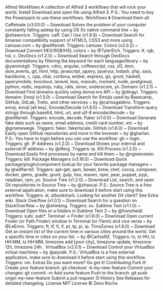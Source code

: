Alfred Workflows A collection of Alfred 3 workflows that will rock your world. Install Download and open file using Alfred 3. P.S.: You need to buy the Powerpack to use these workflows. Workflows :arrow_down: Download them all. Caffeinate (v3.03.0) ~ Download Solves the problem of your computer constantly falling asleep by using OS Xs native command line ~ by @shawnrice. Triggers: caff. Can I Use (v1.9.0) ~ Download Search for browser compatibility support of HTML5, CSS3 and more using caniuse.com ~ by @willfarrell. Triggers: caniuse. Colors (v2.0.2) ~ Download Convert HEX/RGB/HSL colors ~ by @TylerEich. Triggers: #, rgb, hsl, c. DevDocs (v1.2.0) ~ Download Search through DevDocs documentations by filtering the keyword for each language/library ~ by @yannickglt. Triggers: cdoc, angular, coffeescript, css, d3, dom, dom_events, git, html, http, javascript, jquery, jqueryui, lodash, php, sass, backbone, c, cpp, chai, cordova, ember, express, go, grunt, haskell, jquerymobile, knockout, laravel, less, maxcdn, moment, node, postgresql, python, redis, requirejs, ruby, rails, sinon, underscore, yii. Domainr (v1.2.1) ~ Download Find domains quickly using domai.nrs API ~ by @dingyi. Triggers: domainr. Emoji (v1.5.0) ~ Download Search for Emojis used by Basecamp, GitHub, GitLab, Trello, and other services ~ by @carlosgaldino. Triggers: emoji, emoji [alt key]. Encode/Decode (v1.8.0) ~ Download Transform query strings through base64, html, url, and utf-8 encode/decode ~ by @willfarrell. Triggers: encode, decode. Faker (v1.0.0) ~ Download Generate fake data such as name, email address, credit card number, etc ~ by @groenewege. Triggers: faker, fakerlocale. GitHub (v1.6.0) ~ Download Easily open GitHub repositories and more in the browser ~ by @gharlan. P.S.: You have to login before you can use the workflow: gh > login <user>. Triggers: gh. IP Address (v1.2.0) ~ Download Shows your internal and external IP address ~ by @dferg. Triggers: ip. Kill Process (v1.2.0) ~ Download Easily find processes by name and kill them ~ by @ngreenstein. Triggers: kill. Package Managers (v3.16.0) ~ Download Quick package/plugin/component lookup for your favorite package managers ~ by @willfarrell. Triggers: apt-get, apm, bower, brew, chef, cocoa, composer, docker, gems, gradle, grunt, gulp, hex, maven, npm, pear, puppet, pypi, raspbian, rpm, yo. Source Tree (v1.2.0) ~ Download List, search, and open Git repositories in Source Tree ~ by @zhaocai. P.S.: Source Tree is a free external application, make sure to download it before start using this workflow. Triggers: st, stbookmark. Looking for another Git client? See Extra wiki. Stack Overflow (v1.0.1) ~ Download Search for a question on StackOverflow ~ by @xhinking. Triggers: so. Sublime Text (v1.1.0) ~ Download Open files or a folders in Sublime Text 3 ~ by @franzheidl. Triggers: subl, subl*. Terminal → Finder (v1.6.0) ~ Download Open current Finder (or Path Finder) window in Terminal (or iTerm) and vice versa ~ by @LeEnno. Triggers: ft, tf, fi, if, pt, tp, pi, ip. TimeZones (v1.9.0) ~ Download Get an instant list of the current time in various cities around the world. Get a specific time in cities on your list. ~ by @CarlosNZ. Triggers: tz, tz HH, tz HH:MM, tz HH:MM, timezone add [your city], timezone update, timezone 12h, timezone 24h . VirtualBox (v2.0.1) ~ Download Control your VirtualBox virtual machines ~ by @aiyodk. P.S.: VirtualBox is a free external application, make sure to download it before start using this workflow. Triggers: vm. Extras Do you want more? Go get it! Contributing Fork it! Create your feature branch: git checkout -b my-new-feature Commit your changes: git commit -m Add some feature Push to the branch: git push origin my-new-feature Submit a pull request :D History See Releases for detailed changelog. License MIT License © Zeno Rocha